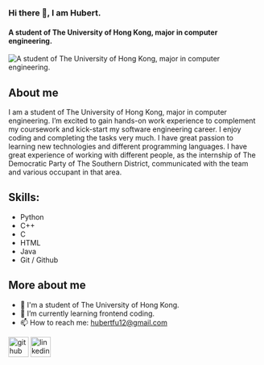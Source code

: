 ### Hi there 👋, I am Hubert.
#### A student of The University of Hong Kong, major in computer engineering.
![A student of The University of Hong Kong, major in computer engineering.](https://github.com/HubertFu65/HubertFu65/blob/main/banner.png)


## About me
I am a student of The University of Hong Kong, major in computer engineering. I’m excited to gain hands-on work experience to complement my coursework and kick-start my software engineering career. I enjoy coding and completing the tasks very much. I have great passion to learning new technologies and different programming languages. I have great experience of working with different people, as the internship of The Democratic Party of The Southern District, communicated with the team and various occupant in that area.

## Skills: 
- Python    
- C++
- C         
- HTML
- Java
- Git / Github


## More about me
- 🏫 I'm a student of The University of Hong Kong.
- 🌱 I’m currently learning frontend coding. 
- 📫 How to reach me: hubertfu12@gmail.com 


[<img src='https://cdn.jsdelivr.net/npm/simple-icons@3.0.1/icons/github.svg' alt='github' height='40'>](https://github.com/HubertFu65)  [<img src='https://cdn.jsdelivr.net/npm/simple-icons@3.0.1/icons/linkedin.svg' alt='linkedin' height='40'>](https://www.linkedin.com/in/www.linkedin.com/in/hubertfuwingho/)  



